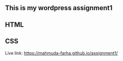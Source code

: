 ## This is my wordpress assignment1

## HTML
## CSS

Live link: https://mahmuda-farha.github.io/assignment1/